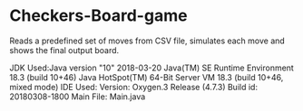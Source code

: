 # Checkers-Board-game
Reads a predefined set of moves from CSV file, simulates each move and shows the final output board.


JDK Used:Java version "10" 2018-03-20
Java(TM) SE Runtime Environment 18.3 (build 10+46)
Java HotSpot(TM) 64-Bit Server VM 18.3 (build 10+46, mixed mode) 
IDE Used: Version: Oxygen.3 Release (4.7.3)
Build id: 20180308-1800
Main File: Main.java
